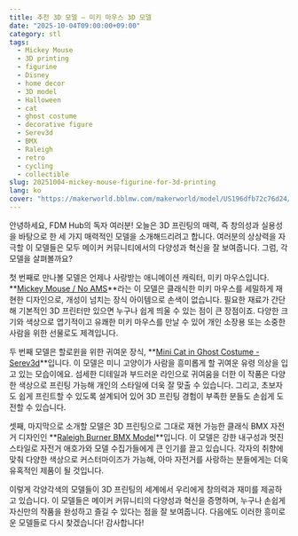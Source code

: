 ```yaml
---
title: 추천 3D 모델 – 미키 마우스 3D 모델
date: "2025-10-04T09:00:00+09:00"
category: stl
tags:
  - Mickey Mouse
  - 3D printing
  - figurine
  - Disney
  - home decor
  - 3D model
  - Halloween
  - cat
  - ghost costume
  - decorative figure
  - Serev3d
  - BMX
  - Raleigh
  - retro
  - cycling
  - collectible
slug: 20251004-mickey-mouse-figurine-for-3d-printing
lang: ko
cover: "https://makerworld.bblmw.com/makerworld/model/US196dfb72c76d24/design/2025-10-05_754bade489fb08.png"
---
```


안녕하세요, FDM Hub의 독자 여러분! 오늘은 3D 프린팅의 매력, 즉 창의성과 실용성을 바탕으로 한 세 가지 매력적인 모델을 소개해드리려고 합니다. 여러분의 상상력을 자극할 이 모델들은 모두 메이커 커뮤니티에서의 다양성과 혁신을 잘 보여줍니다. 그럼, 각 모델을 살펴볼까요?

첫 번째로 만나볼 모델은 언제나 사랑받는 애니메이션 캐릭터, 미키 마우스입니다. **[Mickey Mouse / No AMS](https://makerworld.com/en/models/1855442-mickey-mouse-no-ams)**라는 이 모델은 클래식한 미키 마우스를 세밀하게 재현한 디자인으로, 개성이 넘치는 장식 아이템으로 손색이 없습니다. 필요한 재료가 간단해 기본적인 3D 프린터만 있으면 누구나 쉽게 띄울 수 있는 점이 큰 장점이죠. 다양한 크기와 색상으로 엽기적이고 유쾌한 미키 마우스를 만날 수 있어 개인 소장용 또는 소중한 사람을 위한 선물로도 제격입니다.

두 번째 모델은 할로윈을 위한 귀여운 장식, **[Mini Cat in Ghost Costume - Serev3d](https://makerworld.com/en/models/1856230-mini-cat-in-ghost-costume-serev3d)**입니다. 이 모델은 미니 고양이가 사람을 흥미롭게 할 귀여운 유령 의상을 입고 있는 모습이에요. 섬세한 디테일과 부드러운 라인으로 귀여움을 더한 이 작품은 다양한 색상으로 프린팅 가능해 개인의 스타일에 더욱 잘 맞출 수 있습니다. 그리고, 초보자도 쉽게 프린트할 수 있도록 설계되어 있어 3D 프린팅 경험이 부족한 분들도 손쉽게 도전할 수 있습니다.

셋째, 마지막으로 소개할 모델은 3D 프린팅으로 그대로 재현 가능한 클래식 BMX 자전거 디자인인 **[Raleigh Burner BMX Model](https://makerworld.com/en/models/1857302-raleigh-burner-bmx-model)**입니다. 이 모델은 강한 내구성과 멋진 스타일로 자전거 애호가와 모델 수집가들에게 큰 인기를 끌고 있습니다. 각자의 취향에 맞춰 다양한 색상으로 커스터마이즈가 가능해, 아마 자전거를 사랑하는 분들에게는 더욱 유혹적인 제품이 될 것입니다.

이렇게 각양각색의 모델들이 3D 프린팅의 세계에서 우리에게 창의력과 재미를 제공하고 있습니다. 이 모델들은 메이커 커뮤니티의 다양성과 혁신을 증명하며, 누구나 손쉽게 자신만의 작품을 완성하고 즐길 수 있다는 점을 잘 보여줍니다. 다음에도 이러한 흥미로운 모델들로 다시 찾겠습니다! 감사합니다!